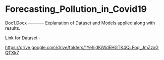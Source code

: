 # Forecasting_Pollution_in_Covid19

Doc1.Docx -------- Explanation of Dataset and Models applied along with results. 

Link for Dataset - 

https://drive.google.com/drive/folders/1YehjdKiWdEHGTK4QLFoq_JmZzxGQTXk7
